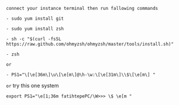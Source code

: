 ```connect your instance terminal then run fallowing commands```
```
- sudo yum install git

- sudo yum install zsh

- sh -c "$(curl -fsSL https://raw.github.com/ohmyzsh/ohmyzsh/master/tools/install.sh)"

- zsh
```


```or```

```
- PS1="\[\e[36m\]\u\[\e[m\]@\h-\w:\[\e[31m\]\\$\[\e[m\] "
```

```or``` try this one system

```
export PS1="\e[1;36m fatihtepePC/\W>>> \$ \e[m "
```